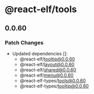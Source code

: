 # @react-elf/tools

## 0.0.60

### Patch Changes

- Updated dependencies []:
  - @react-elf/tooltip@0.0.60
  - @react-elf/layout@0.0.60
  - @react-elf/shared@0.0.60
  - @react-elf/menu@0.0.60
  - @react-elf-types/tools@0.0.60
  - @react-elf-types/tooltip@0.0.60
